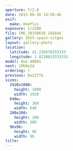 ```yaml
---
aperture: f/2.0
date: 2015-06-30 14:58:46
exif:
  make: OnePlus
exposure: 1/2300
file: IMG_20150630_145844
gallery: 2015-spain-sitges
layout: gallery-photo
location:
  latitude: 41.236678333333
  longitude: 1.8210633333333
model: One A0001
next: 10b6e2d
ordering: 7
previous: be2277a
sizes:
  1920x1080:
    height: 1080
    width: 1920
  640w:
    height: 360
    width: 640
  200x200:
    height: 200
    width: 200
  96x96:
    height: 96
    width: 96
title: 
---
```

